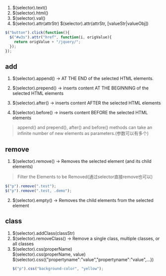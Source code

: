 1. $(selector).text()
2. $(selector).html()
3. $(selector).val()
4. $(selector).attr(attrStr)
  $(selector).attr(attrStr, [valueStr|valueObj])
  ```js
  $("button").click(function(){
    $("#w3s").attr("href", function(i, origValue){
      return origValue + "/jquery/"; 
    });
  });
  ```
## add
1. $(selector).append() -> AT THE END of the selected HTML elements.
2. $(selector).prepend() -> inserts content AT THE BEGINNING of the selected HTML elements


1. $(selector).after() -> inserts content AFTER the selected HTML elements
2. $(selector).before() -> inserts content BEFORE the selected HTML elements

> append() and prepend(), after() and before() methods can take an infinite number of new elements as parameters.(参数可以有多个)

## remove
1. $(selector).remove() -> Removes the selected element (and its child elements)

> Filter the Elements to be Removed(通过selector直接remove也可以)
  ```js
  $("p").remove(".test");
  $("p").remove(".test, .demo");
  ```
2. $(selector).empty() -> Removes the child elements from the selected element

## class
1. $(selector).addClass(classStr)
2. $(selector).removeClass() -> Remove a single class, multiple classes, or all classes
3. $(selector).css(properName)     
  $(selector).css(properName, value)
  $(selector).css({"propertyname":"value","propertyname":"value",...})
    ```js
    $("p").css("background-color", "yellow");
    ```